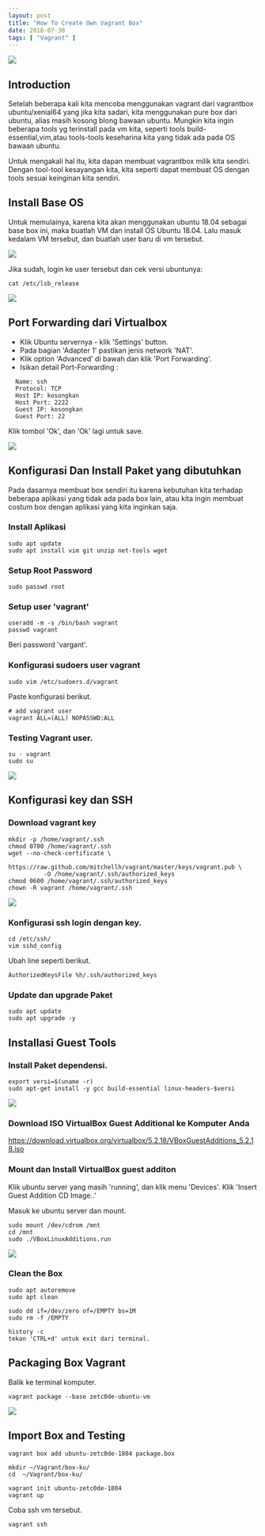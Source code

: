 ```yaml
---
layout: post
title: "How To Create Own Vagrant Box" 
date: 2018-07-30
tags: [ "Vagrant" ]
---
```

![](/images/vagrant05/vagrantbox.webp)

## Introduction
Setelah beberapa kali kita mencoba menggunakan vagrant dari vagrantbox ubuntu/xenial64 yang jika kita sadari, kita menggunakan pure box dari ubuntu, alias masih kosong blong bawaan ubuntu. Mungkin kita ingin beberapa tools yg terinstall pada vm kita, seperti tools build-essential,vim,atau tools-tools keseharina kita yang tidak ada pada OS bawaan ubuntu. 

Untuk mengakali hal itu, kita dapan membuat vagrantbox milik kita sendiri. Dengan tool-tool kesayangan kita, kita seperti dapat membuat OS dengan tools sesuai keinginan kita sendiri. 

## Install Base OS
Untuk memulainya, karena kita akan menggunakan ubuntu 18.04 sebagai base box ini, maka buatlah VM dan install OS Ubuntu 18.04. Lalu masuk kedalam VM tersebut, dan buatlah user baru di vm tersebut.

![](/images/vagrant05/setuser.png)

Jika sudah, login ke user tersebut dan cek versi ubuntunya:
```
cat /etc/lsb_release
```

![](/images/vagrant05/lsb-release.png)

## Port Forwarding dari Virtualbox
- Klik Ubuntu servernya - klik 'Settings' button.
- Pada bagian 'Adapter 1' pastikan jenis network 'NAT'.
- Klik option 'Advanced' di bawah dan klik 'Port Forwarding'.
- Isikan detail Port-Forwarding :
```
  Name: ssh
  Protocol: TCP
  Host IP: kosongkan
  Host Port: 2222
  Guest IP: kosongkan
  Guest Port: 22
```

Klik tombol 'Ok', dan 'Ok' lagi untuk save.

![](/images/vagrant05/setnat.png)

## Konfigurasi Dan Install Paket yang dibutuhkan

Pada dasarnya membuat box sendiri itu karena kebutuhan kita terhadap beberapa aplikasi yang tidak ada pada box lain, atau kita ingin membuat costum box dengan aplikasi yang kita inginkan saja. 

### Install Aplikasi
```
sudo apt update
sudo apt install vim git unzip net-tools wget
```
### Setup Root Password
```
sudo passwd root
```
### Setup user 'vagrant'
```
useradd -m -s /bin/bash vagrant
passwd vagrant
```
Beri password 'vargant'.

### Konfigurasi sudoers user vagrant 
```
sudo vim /etc/sudoers.d/vagrant
```
Paste konfigurasi berikut.
```
# add vagrant user
vagrant ALL=(ALL) NOPASSWD:ALL
```
### Testing Vagrant user.
```
su - vagrant
sudo su
```

![](/images/vagrant05/sudosu.png)

## Konfigurasi key dan SSH

### Download vagrant key
```
mkdir -p /home/vagrant/.ssh
chmod 0700 /home/vagrant/.ssh
wget --no-check-certificate \
          https://raw.github.com/mitchellh/vagrant/master/keys/vagrant.pub \
          -O /home/vagrant/.ssh/authorized_keys
chmod 0600 /home/vagrant/.ssh/authorized_keys
chown -R vagrant /home/vagrant/.ssh
```

![](/images/vagrant05/vagrantpub.png)

### Konfigurasi ssh login dengan key.
```
cd /etc/ssh/
vim sshd_config
```
Ubah line seperti berikut.
```
AuthorizedKeysFile %h/.ssh/authorized_keys
```

### Update dan upgrade Paket
```
sudo apt update
sudo apt upgrade -y
```

## Installasi Guest Tools

### Install Paket dependensi.
```
export versi=$(uname -r)
sudo apt-get install -y gcc build-essential linux-headers-$versi
```

![](/images/vagrant05/guest.png)

### Download ISO VirtualBox Guest Additional ke Komputer Anda

https://download.virtualbox.org/virtualbox/5.2.18/VBoxGuestAdditions_5.2.18.iso

### Mount dan Install VirtualBox guest additon

Klik ubuntu server yang masih 'running', dan klik menu 'Devices'.
Klik 'Insert Guest Addition CD Image..'

Masuk ke ubuntu server dan mount.
```
sudo mount /dev/cdrom /mnt
cd /mnt
sudo ./VBoxLinuxAdditions.run
```

![](/images/vagrant05/guestad.png)

### Clean the Box

```
sudo apt autoremove
sudo apt clean

sudo dd if=/dev/zero of=/EMPTY bs=1M
sudo rm -f /EMPTY

history -c
tekan 'CTRL+d' untuk exit dari terminal.
```

## Packaging Box Vagrant

Balik ke terminal komputer.
```
vagrant package --base zetc0de-ubuntu-vm
```

![](/images/vagrant05/packaging.png)

## Import Box and Testing

```
vagrant box add ubuntu-zetc0de-1804 package.box

mkdir ~/Vagrant/box-ku/
cd  ~/Vagrant/box-ku/

vagrant init ubuntu-zetc0de-1804
vagrant up
```
Coba ssh vm tersebut.

```
vagrant ssh
```
